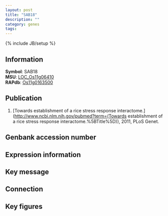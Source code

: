 ```yaml
---
layout: post
title: "SAB18"
description: ""
category: genes
tags: 
---
```

{% include JB/setup %}

## Information
__Symbol__: SAB18  
__MSU__: [LOC_Os11g06410](http://rice.plantbiology.msu.edu/cgi-bin/ORF_infopage.cgi?orf=LOC_Os11g06410)  
__RAPdb__: [Os11g0163500](http://rapdb.dna.affrc.go.jp/viewer/gbrowse_details/irgsp1?name=Os11g0163500)  

## Publication
1. [Towards establishment of a rice stress response interactome.](http://www.ncbi.nlm.nih.gov/pubmed?term=(Towards establishment of a rice stress response interactome.%5BTitle%5D)), 2011, PLoS Genet.

## Genbank accession number

## Expression information

## Key message

## Connection

## Key figures


